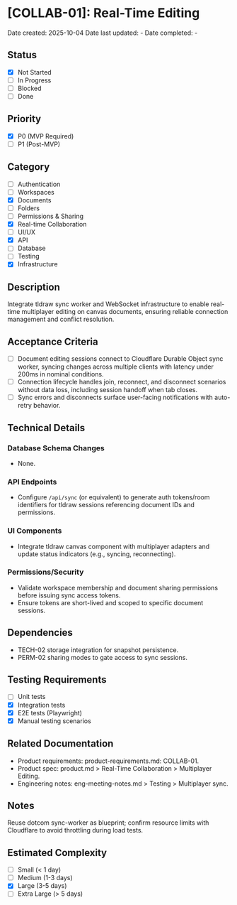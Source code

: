 # [COLLAB-01]: Real-Time Editing

Date created: 2025-10-04
Date last updated: -
Date completed: -

## Status

- [x] Not Started
- [ ] In Progress
- [ ] Blocked
- [ ] Done

## Priority

- [x] P0 (MVP Required)
- [ ] P1 (Post-MVP)

## Category

- [ ] Authentication
- [ ] Workspaces
- [x] Documents
- [ ] Folders
- [ ] Permissions & Sharing
- [x] Real-time Collaboration
- [ ] UI/UX
- [x] API
- [ ] Database
- [ ] Testing
- [x] Infrastructure

## Description

Integrate tldraw sync worker and WebSocket infrastructure to enable real-time multiplayer editing on canvas documents, ensuring reliable connection management and conflict resolution.

## Acceptance Criteria

- [ ] Document editing sessions connect to Cloudflare Durable Object sync worker, syncing changes across multiple clients with latency under 200ms in nominal conditions.
- [ ] Connection lifecycle handles join, reconnect, and disconnect scenarios without data loss, including session handoff when tab closes.
- [ ] Sync errors and disconnects surface user-facing notifications with auto-retry behavior.

## Technical Details

### Database Schema Changes

- None.

### API Endpoints

- Configure `/api/sync` (or equivalent) to generate auth tokens/room identifiers for tldraw sessions referencing document IDs and permissions.

### UI Components

- Integrate tldraw canvas component with multiplayer adapters and update status indicators (e.g., syncing, reconnecting).

### Permissions/Security

- Validate workspace membership and document sharing permissions before issuing sync access tokens.
- Ensure tokens are short-lived and scoped to specific document sessions.

## Dependencies

- TECH-02 storage integration for snapshot persistence.
- PERM-02 sharing modes to gate access to sync sessions.

## Testing Requirements

- [ ] Unit tests
- [x] Integration tests
- [x] E2E tests (Playwright)
- [x] Manual testing scenarios

## Related Documentation

- Product requirements: product-requirements.md: COLLAB-01.
- Product spec: product.md > Real-Time Collaboration > Multiplayer Editing.
- Engineering notes: eng-meeting-notes.md > Testing > Multiplayer sync.

## Notes

Reuse dotcom sync-worker as blueprint; confirm resource limits with Cloudflare to avoid throttling during load tests.

## Estimated Complexity

- [ ] Small (< 1 day)
- [ ] Medium (1-3 days)
- [x] Large (3-5 days)
- [ ] Extra Large (> 5 days)
